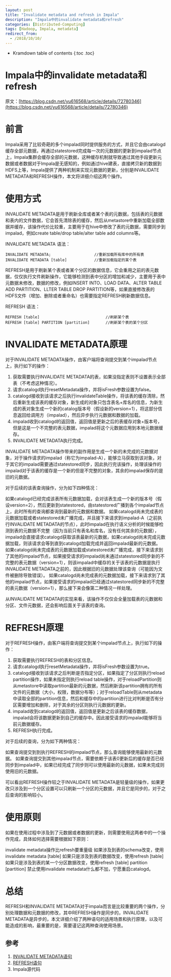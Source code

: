 ```yaml
---
layout: post
title: "Invalidate metadata and refresh in Impala"
description: "Impala中的invalidate metadata和refresh"
categories: [Distributed-Computing]
tags: [Hadoop, Impala, metadata]
redirect_from:
  - /2018/10/10/
---
```


* Kramdown table of contents
{:toc .toc}

Impala中的invalidate metadata和refresh
==========

原文：[https://blog.csdn.net/yu616568/article/details/72780346](https://blog.csdn.net/yu616568/article/details/72780346)

# 前言

Impala采用了比较奇葩的多个impalad同时提供服务的方式，并且它会由catalogd缓存全部元数据，再通过statestored完成每一次的元数据的更新到impalad节点上，Impala集群会缓存全部的元数据，这种缓存机制就导致通过其他手段更新元数据或者数据对于Impala是无感知的，例如通过hive建表，直接拷贝新的数据到HDFS上等，Impala提供了两种机制来实现元数据的更新，分别是INVALIDATE METADATA和REFRESH操作，本文将详细介绍这两个操作。


# 使用方式

INVALIDATE METADATA是用于刷新全库或者某个表的元数据，包括表的元数据和表内的文件数据，它会首先清除表的缓存，然后从metastore中重新加载全部数据并缓存，该操作代价比较重，主要用于在hive中修改了表的元数据，需要同步到impalad，例如create table/drop table/alter table add columns等。

INVALIDATE METADATA 语法：
```
INVALIDATE METADATA;                   //重新加载所有库中的所有表
INVALIDATE METADATA [table]            //重新加载指定的某个表
```

REFRESH是用于刷新某个表或者某个分区的数据信息，它会重用之前的表元数据，仅仅执行文件刷新操作，它能够检测到表中分区的增加和减少，主要用于表中元数据未修改，数据的修改，例如INSERT INTO、LOAD DATA、ALTER TABLE ADD PARTITION、LLTER TABLE DROP PARTITION等，如果直接修改表的HDFS文件（增加、删除或者重命名）也需要指定REFRESH刷新数据信息。

REFRESH 语法：
```
REFRESH [table]                             //刷新某个表
REFRESH [table] PARTITION [partition]       //刷新某个表的某个分区
```



# INVALIDATE METADATA原理

对于INVALIDATE METADATA操作，由客户端将查询提交到某个impalad节点上，执行如下的操作：


1. 获取需要执行INVALIDATE METADATA的表，如果没指定表则不设置表示全部表（不考虑这种情况）。
2. 请求catalogd执行resetMetadata操作，并将isFresh参数设置为false。
3. catalogd接收到该请求之后执行invalidateTable操作，将该表的缓存清除，然后重新生成该表的缓存对象，新生成的对象只包含表名+库名的信息，为新生成的表对象生成一个新的catalog版本号（假设新的version=1），将这部分信息返回给调用方（impalad），然后异步执行元数据和数据的加载。
4. impalad收到catalogd的返回值，返回值是更新之后的表缓存对象+版本号，但是这是一个不完整的表元数据，impalad将这个元数据应用到本地元数据缓存。
5. INVALIDATE METADATA执行完成。


INVALIDATE METADATA操作带来的副作用是生成一个新的未完成的元数据对象，对于操作请求的impalad（称它为impalad-A），能够立马获取到该对象，对于其它的impalad需要通过statestored同步，因此执行完该操作，处理该操作的impalad对于该表的缓存是一个新的但是不完整的对象，其余的impalad保存的是旧的元数据。

对于后续的该表查询操作，分为如下四种情况：


如果catalogd已经完成该表所有元数据加载，会对该表生成一个新的版本号（假设version=2），然后更新到statestored，由statestored广播到各个impalad节点上，此时所有的查询都查询到最新的元数据和数据。
如果catalogd尚未完成表的元数据加载或者statestored未广播完成，并且接下来请求到impalad-A（之前执行INVALIDATE METADATA的节点），此时impalad在执行语义分析的时候能够检测到表的元数据不完整（因为当前只有表名和库名，没有任何其余的元数据），impalad会直接请求catalogd获取该表最新的元数据，如果catalogd尚未完成元数据加载，则该请求会等到直到catalogd加载完成并返回impalad最新的元数据。
如果catalogd尚未完成表的元数据加载或statestored未广播完成，接下来请求到了其他的impalad节点，如果接受请求的impalad尚未通过statestored同步新的不完整的表元数据（version=1），则该impalad中缓存的关于该表的元数据是执行INVALIDATE METADATA之前的，因此根据旧的元数据处理该查询（可能因为文件被删除导致错误）。
如果catalogd尚未完成表的元数据加载，接下来请求到了其他的impalad节点，如果接受请求的impalad已经通过statestored同步新的不完整的表元数据（version=1），那么接下来会像第二种情况一样处理。


从INVALIDATE METADATA的实现来看，该操作不仅仅会全量加载表的元数据和分区、文件元数据，还会影响后面关于该表的查询。



# REFRESH原理

对于REFRESH操作，由客户端将查询提交到某个impalad节点上，执行如下的操作：


1. 获取需要执行REFRESH的表和分区信息。
2. 请求catalogd执行resetMetadata操作，并将isFresh参数设置为true。
3. catalogd接收到该请求之后判断是否指定分区，如果指定了分区则执行reload partition操作，如果未指定则执行reload table操作，对于reloadPartition则从metastore中读取partition最新的元数据，然后刷新该partition拥有的所有文件的元数据（大小，权限，数据分布等）；对于reloadTable则从metadata中读取全部的partition信息，然后和缓存中的partition进行比对判断是否有分区需要增加和删除，对于其余的分区则执行元数据的更新。
4. impalad收到catalogd的返回值，返回值是更新之后该表的缓存数据，impalad会将该数据更新到自己的缓存中。因此接受请求的impalad能够将当前元数据缓存。
5. REFRESH执行完成。


对于后续的查询，分为如下两种情况：


如果查询提交到到执行REFRESH的impalad节点，那么查询能够使用最新的元数据。
如果查询提交到其他impalad节点，需要依赖于该表0更新后的缓存是否已经同步到impalad中，如果已经完成了同步则可以使用最新的元数据，如果未完成则使用旧的元数据。


可以看出REFRESH操作较之于INVALIDATE METADATA是轻量级的操作，如果更改只涉及到一个分区设置可以只刷新一个分区的元数据，并且它是同步的，对于之后查询的影响较小。



# 使用原则

如果在使用过程中涉及到了元数据或者数据的更新，则需要使用这两者中的一个操作完成，具体如何选择需要根据如下原则：


invalidate metadata操作比refresh要重量级
如果涉及到表的schema改变，使用invalidate metadata [table]
如果只是涉及到表的数据改变，使用refresh [table]
如果只是涉及到表的某一个分区数据改变，使用refresh [table] partition [partition]
禁止使用invalidate metadata什么都不加，宁愿重启catalogd。




# 总结

REFRESH和INVALIDATE METADATA对于impala而言是比较重要的两个操作，分别处理数据和元数据的修改，其中REFRESH操作是同步的，INVALIDATE METADATA是异步的，本文详细介绍了两种语句的适用场景和执行原理，以及可能造成的影响，最重要的是，需要谨记这两种查询使用场景。

## 参考

1. [INVALIDATE METADATA语句](https://www.cloudera.com/documentation/enterprise/5-8-x/topics/impala_invalidate_metadata.html)
2. [REFRESH语句](https://www.cloudera.com/documentation/enterprise/5-8-x/topics/impala_refresh.html#refresh)
3. Impala源代码


